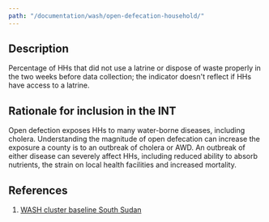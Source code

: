```yaml
---
path: "/documentation/wash/open-defecation-household/"
---
```


## Description

Percentage of HHs that did not use a latrine or dispose of waste properly in the two weeks before data collection; the indicator doesn't reflect if HHs have access to a latrine.

## Rationale for inclusion in the INT

Open defection exposes HHs to many water-borne diseases, including cholera. Understanding the magnitude of open defecation can increase the exposure a county is to an outbreak of cholera or AWD. An outbreak of either disease can severely affect HHs, including reduced ability to absorb nutrients, the strain on local health facilities and increased mortality.

## References

1. [WASH cluster baseline South Sudan](http://127.0.0.1:8000/documentation/wash/open-defecation-household/)